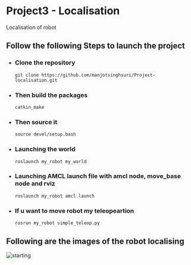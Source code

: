 # Project3 - Localisation
Localisation of robot

## Follow the following Steps to launch the project 

 * ### Clone the repository
    
    ```git clone https://github.com/manjotsinghsuri/Project-localisation.git```

* ### Then build the packages 

    ```catkin_make```

* ### Then source it
    ```source devel/setup.bash```

* ### Launching the world
    ```roslaunch my_robot my_world```

* ### Launching AMCL launch file with amcl node, move_base node and rviz
    ```roslaunch my_robot amcl.launch```

* ### If u want to move robot my teleopeartion 
    ```rosrun my_robot simple_teleop.py```

## Following are the images of the robot localising

![starting](/home/manjot/Pictures/InitialPosition.png)


